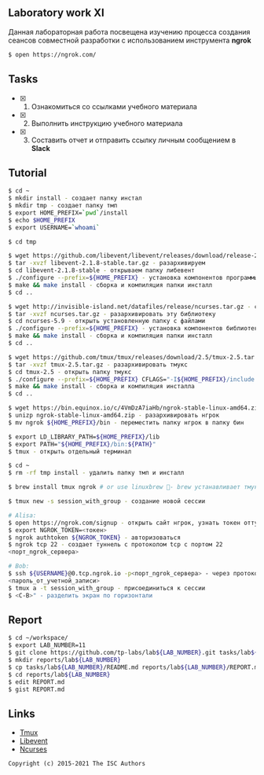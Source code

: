 ## Laboratory work XI

Данная лабораторная работа посвещена изучению процесса создания сеансов совместной разработки с использованием инструмента **ngrok**

```sh
$ open https://ngrok.com/
```

## Tasks

- [x] 1. Ознакомиться со ссылками учебного материала
- [x] 2. Выполнить инструкцию учебного материала
- [x] 3. Составить отчет и отправить ссылку личным сообщением в **Slack**

## Tutorial

```sh
$ cd ~
$ mkdir install - создает папку инстал
$ mkdir tmp - создает папку тмп
$ export HOME_PREFIX=`pwd`/install
$ echo $HOME_PREFIX
$ export USERNAME=`whoami`
```

```sh
$ cd tmp
```

```sh
$ wget https://github.com/libevent/libevent/releases/download/release-2.1.8-stable/libevent-2.1.8-stable.tar.gz - скачать libevent 2.1.8 (это асинхронная библиотека уведомлений о событиях)
$ tar -xvzf libevent-2.1.8-stable.tar.gz - разархивируем
$ cd libevent-2.1.8-stable - открываем папку либевент
$ ./configure --prefix=${HOME_PREFIX} - установка компонентов программы в (print working directory) install, то есть папку инсталл
$ make && make install - сборка и компиляция папки инсталл
$ cd ..
```

```sh
$ wget http://invisible-island.net/datafiles/release/ncurses.tar.gz - скачать библиотеку (ncurses), предназначенную для управления ввода-вывода на терминал, позволяет задавать экранные координаты
$ tar -xvzf ncurses.tar.gz - разархивировать эту библиотеку
$ cd ncurses-5.9 - открыть установленную папку с файлами
$ ./configure --prefix=${HOME_PREFIX} - установка компонентов библиотеки в папку инсталл
$ make && make install - сборка и компиляция папки инсталл
$ cd ..
```


```sh
$ wget https://github.com/tmux/tmux/releases/download/2.5/tmux-2.5.tar.gz - скачать тмукс - терминальный мультиплексор (он позволяет создавать несколько терминалов, получать к ним доступ и !управлять с одного экрана!)
$ tar -xvzf tmux-2.5.tar.gz - разархивировать тмукс
$ cd tmux-2.5 - открыть папку тмукс
$ ./configure --prefix=${HOME_PREFIX} CFLAGS="-I${HOME_PREFIX}/include -I${HOME_PREFIX}/include/ncurses" LDFLAGS="-L${HOME_PREFIX}/lib" - установка компонентов  папки тмукс в папку инсталл
$ make && make install - сборка и компиляция инсталла
$ cd ..
```

```sh
$ wget https://bin.equinox.io/c/4VmDzA7iaHb/ngrok-stable-linux-amd64.zip - скачать нгрок (это сервис)
$ unizp ngrok-stable-linux-amd64.zip - разархивировать нгрок 
$ mv ngrok ${HOME_PREFIX}/bin - переместить папку нгрок в папку бин
```

```sh
$ export LD_LIBRARY_PATH=${HOME_PREFIX}/lib
$ export PATH="${HOME_PREFIX}/bin:${PATH}"
$ tmux - открыть отдельный терминал
```

```sh
$ cd ~
$ rm -rf tmp install - удалить папку тмп и инсталл
```

```sh
$ brew install tmux ngrok # or use linuxbrew 🎉- brew устанавливает тмукс и нгрок
```

```sh
$ tmux new -s session_with_group - создание новой сессии
```

```sh
# Alisa:
$ open https://ngrok.com/signup - открыть сайт нгрок, узнать токен оттуда
$ export NGROK_TOKEN=<токен>
$ ngrok authtoken ${NGROK_TOKEN} - авторизоваться
$ ngrok tcp 22 - создает туннель с протоколом tcp с портом 22
<порт_ngrok_сервера>
```

```sh
# Bob:
$ ssh ${USERNAME}@0.tcp.ngrok.io -p<порт_ngrok_сервера> - через протокол ssh установить соединение с открытой сессий в нгрок
<пароль_от_учетной_записи>
$ tmux a -t session_with_group - присоединиться к сессии
$ <C-B>" - разделить экран по горизонтали
```

## Report

```sh
$ cd ~/workspace/
$ export LAB_NUMBER=11
$ git clone https://github.com/tp-labs/lab${LAB_NUMBER}.git tasks/lab${LAB_NUMBER}
$ mkdir reports/lab${LAB_NUMBER}
$ cp tasks/lab${LAB_NUMBER}/README.md reports/lab${LAB_NUMBER}/REPORT.md
$ cd reports/lab${LAB_NUMBER}
$ edit REPORT.md
$ gist REPORT.md
```

## Links

- [Tmux](https://raw.githubusercontent.com/tmux/tmux/master/README)
- [Libevent](http://libevent.org)
- [Ncurses](http://invisible-island.net/ncurses/)

```
Copyright (c) 2015-2021 The ISC Authors
```
